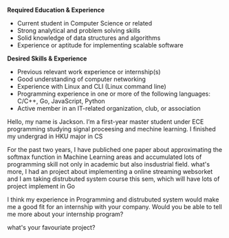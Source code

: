 **Required Education & Experience**
-   Current student in Computer Science or related
-   Strong analytical and problem solving skills
-   Solid knowledge of data structures and algorithms
-   Experience or aptitude for implementing scalable software

**Desired Skills & Experience**
-   Previous relevant work experience or internship(s)
-   Good understanding of computer networking
-   Experience with Linux and CLI (Linux command line)
-   Programming experience in one or more of the following languages: C/C++, Go, JavaScript, Python
-   Active member in an IT-related organization, club, or association


Hello, my name is Jackson. I’m a first-year master student under ECE programming studying signal proceesing and mechine learning.  I finished my undergrad in HKU major in CS 

For the past two years,  I have publiched one paper about approximating the softmax function in Machine Learning  areas and accumulated lots of programming skill not only in academic but also insdustrial field.  what's more, I had an project about implementing a online streaming 
 websorket and I am taking distrubuted system course this sem, which will have lots of project implement in Go

I think my experience in Programming and distrubuted system  would make me a good fit for an internship with your company. Would you be able to tell me more about your internship program?


what's your favouriate project?

